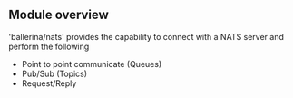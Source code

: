 ## Module overview

'ballerina/nats' provides the capability to connect with a NATS server and perform the following

- Point to point communicate (Queues)
- Pub/Sub (Topics)
- Request/Reply
